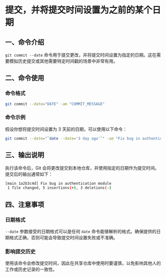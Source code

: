 # 提交，并将提交时间设置为之前的某个日期

## 一、命令介绍

`git commit --date` 命令用于提交更改，并将提交时间设置为指定的日期。这在需要模拟历史提交或其他需要特定时间戳的场景中非常有用。

## 二、命令使用

### 命令格式

```bash
git commit --date="DATE" -am "COMMIT_MESSAGE"
```

### 命令示例

假设你想将提交时间设置为 3 天前的日期，可以使用以下命令：

```bash
git commit --date="`date --date='3 day ago'`" -am "Fix bug in authentication module"
```

## 三、输出说明

执行该命令后，Git 会将更改提交到本地仓库，并使用指定的日期作为提交时间。提交后的输出通常如下：

```bash
[main 1a2b3c4d] Fix bug in authentication module
 1 file changed, 5 insertions(+), 3 deletions(-)
```

## 四、注意事项

### 日期格式

`--date` 参数接受的日期格式可以是任何 `date` 命令能够解析的格式。确保提供的日期格式正确，否则可能会导致提交时间设置失败或不准确。

### 影响提交历史

使用该命令会修改提交时间，因此在共享仓库中使用时要谨慎，以免影响其他人的工作或历史记录的一致性。